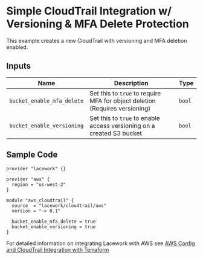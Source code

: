 # Simple CloudTrail Integration w/ Versioning & MFA Delete Protection

This example creates a new CloudTrail with versioning and MFA deletion enabled.

## Inputs

| Name                       | Description                                                                 | Type   |
| -------------------------- | --------------------------------------------------------------------------- | ------ |
| `bucket_enable_mfa_delete` | Set this to `true` to require MFA for object deletion (Requires versioning) | `bool` |
| `bucket_enable_versioning` | Set this to `true` to enable access versioning on a created S3 bucket       | `bool` |

## Sample Code

```hcl
provider "lacework" {}

provider "aws" {
  region = "us-west-2"
}

module "aws_cloudtrail" {
  source  = "lacework/cloudtrail/aws"
  version = "~> 0.1"

  bucket_enable_mfa_delete = true
  bucket_enable_versioning = true
}
```

For detailed information on integrating Lacework with AWS see [AWS Config and CloudTrail Integration with Terraform](https://support.lacework.com/hc/en-us/articles/360057092034-AWS-Config-and-CloudTrail-Integration-with-Terraform)
